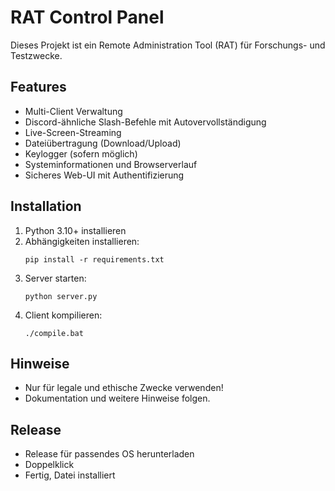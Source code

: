 # RAT Control Panel

Dieses Projekt ist ein Remote Administration Tool (RAT) für Forschungs- und Testzwecke.

## Features

- Multi-Client Verwaltung
- Discord-ähnliche Slash-Befehle mit Autovervollständigung
- Live-Screen-Streaming
- Dateiübertragung (Download/Upload)
- Keylogger (sofern möglich)
- Systeminformationen und Browserverlauf
- Sicheres Web-UI mit Authentifizierung

## Installation

1. Python 3.10+ installieren
2. Abhängigkeiten installieren:
   ```
   pip install -r requirements.txt
   ```
3. Server starten:
   ```
   python server.py
   ```
4. Client kompilieren:
   ```
   ./compile.bat
   ```

## Hinweise

- Nur für legale und ethische Zwecke verwenden!
- Dokumentation und weitere Hinweise folgen.

## Release

- Release für passendes OS herunterladen
- Doppelklick
- Fertig, Datei installiert